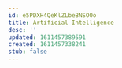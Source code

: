 ```yaml
---
id: e5PDXH4QeKlZLbeBNSO0o
title: Artificial Intelligence
desc: ''
updated: 1611457389591
created: 1611457338241
stub: false
---
```


